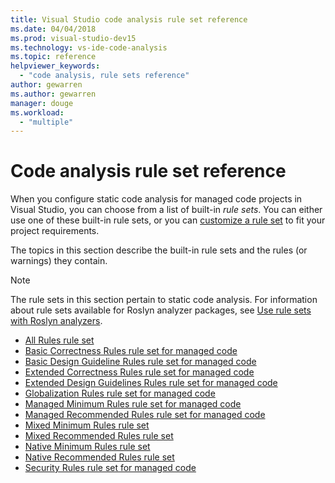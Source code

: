 ```yaml
---
title: Visual Studio code analysis rule set reference
ms.date: 04/04/2018
ms.prod: visual-studio-dev15
ms.technology: vs-ide-code-analysis
ms.topic: reference
helpviewer_keywords:
  - "code analysis, rule sets reference"
author: gewarren
ms.author: gewarren
manager: douge
ms.workload:
  - "multiple"
---
```

# Code analysis rule set reference

When you configure static code analysis for managed code projects in Visual Studio, you can choose from a list of built-in *rule sets*. You can either use one of these built-in rule sets, or you can [customize a rule set](../code-quality/how-to-create-a-custom-rule-set.md) to fit your project requirements.

The topics in this section describe the built-in rule sets and the rules (or warnings) they contain.

> [!NOTE]
> The rule sets in this section pertain to static code analysis. For information about rule sets available for Roslyn analyzer packages, see [Use rule sets with Roslyn analyzers](analyzer-rule-sets.md).

- [All Rules rule set](all-rules-rule-set.md)
- [Basic Correctness Rules rule set for managed code](basic-correctness-rules-rule-set-for-managed-code.md)
- [Basic Design Guideline Rules rule set for managed code](basic-design-guideline-rules-rule-set-for-managed-code.md)
- [Extended Correctness Rules rule set for managed code](extended-correctness-rules-rule-set-for-managed-code.md)
- [Extended Design Guidelines Rules rule set for managed code](extended-design-guidelines-rules-rule-set-for-managed-code.md)
- [Globalization Rules rule set for managed code](globalization-rules-rule-set-for-managed-code.md)
- [Managed Minimum Rules rule set for managed code](managed-minimum-rules-rule-set-for-managed-code.md)
- [Managed Recommended Rules rule set for managed code](managed-recommended-rules-rule-set-for-managed-code.md)
- [Mixed Minimum Rules rule set](mixed-minimum-rules-rule-set.md)
- [Mixed Recommended Rules rule set](mixed-recommended-rules-rule-set.md)
- [Native Minimum Rules rule set](native-minimum-rules-rule-set.md)
- [Native Recommended Rules rule set](native-recommended-rules-rule-set.md)
- [Security Rules rule set for managed code](security-rules-rule-set-for-managed-code.md)
